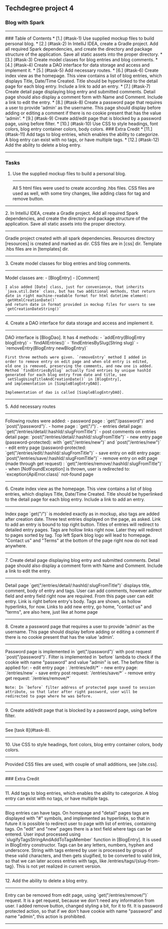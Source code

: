 ## Techdegree project 4
### Blog with Spark
<hr>
### Table of Contents
* [1.] (#task-1) Use supplied mockup files to build personal blog.
* [2.] (#task-2) In IntelliJ IDEA, create a Gradle project. Add all 
        required Spark dependencies, and create the directory and package 
        structure of the application. Save all static assets into the 
        proper directory.
* [3.] (#task-3) Create model classes for blog entries and blog 
    comments.
* [4.] (#task-4) Create a DAO interface for data storage and access and 
    implement it.
* [5.] (#task-5) Add necessary routes.
* [6.] (#task-6) Create index view as the homepage. This view contains 
    a list of blog entries, which displays Title, Date/Time Created. 
    Title should be hyperlinked to the detail page for each blog entry. 
    Include a link to add an entry. 
* [7.] (#task-7) Create detail page displaying blog entry and submitted 
    comments. Detail page should also display a comment form with Name 
    and Comment. Include a link to edit the entry.
* [8.] (#task-8) Create a password page that requires a user to 
    provide 'admin' as the username. This page should display before 
    adding or editing a comment if there is no cookie present that has 
    the value 'admin'.
* [9.] (#task-9) Create add/edit page that is blocked by a password 
    page, using before filter.
* [10.] (#task-10) Use CSS to style headings, font colors, blog entry 
    container colors, body colors.
### Extra Credit
* [11.] (#task-11)
    Add tags to blog entries, which enables the ability to categorize. 
    A blog entry can exist with no tags, or have multiple tags.
* [12.] (#task-12)
    Add the ability to delete a blog entry.
<hr>
 

[resources]:src/main/resources 
[templates]:src/main/resources/templates
[css]:src/main/resources/public/css 
[site.css]:src/main/resources/public/css/site.css 
[BlogEntry]:src/main/java/com/teamtreehouse/blog/model/BlogEntry.java 
[Comment]:src/main/java/com/teamtreehouse/blog/model/Comment.java 
[Date]:src/main/java/com/teamtreehouse/blog/model/Date.java 
[BlogDao]:src/main/java/com/teamtreehouse/blog/dao/BlogDao.java
[SimpleBlogEntryDAO]:src/main/java/com/teamtreehouse/blog/dao/SimpleBlogEntryDAO.java 
[NotFoundException]:src/main/java/com/teamtreehouse/blog/exception/NotFoundException.java 
### Tasks
1.  <a id="task-1"></a>
    Use the supplied mockup files to build a personal blog.
    <hr>
    All 5 html files were used to create according .hbs files. CSS files 
    are used as well, with some tiny changes, like adding class for tag 
    and remove button.
<hr>
2.  <a id="task-2"></a>
    In IntelliJ IDEA, create a Gradle project. Add all required Spark 
    dependencies, and create the directory and package structure of the 
    application. Save all static assets into the proper directory.
    <hr>
    Gradle project created with all spark dependencies. Resources
    directory [resources] is created and marked as dir. 
    CSS files are in [css] dir.
    Template .hbs files are in [templates] dir.
<hr>
3.  <a id="task-3"></a>
    Create model classes for blog entries and blog comments. 
    <hr>
    Model classes are:
    - [BlogEntry]
    - [Comment]
    
    I also added [Date] class, just for convenience, that inherits 
    `java.util.Date` class, but has two additional methods, that return
    date in right machine-readable format for html datetime element: 
    `getHtmlCreationDate()` 
    and return date in format provided in mockup files for users to see
    `getCreationDateString()`
<hr>
4.  <a id="task-4"></a>
    Create a DAO interface for data storage and access and implement it.
    <hr>
    DAO interface is [BlogDao]. 
    It has 4 methods:
    - `addEntry(BlogEntry blogEntry)`
    - `findAllEntries()`
    - `findEntriesBySlug(String slug)`
    - `removeEntry(BlogEntry newBlogEntry)`
    
    First three methods were given. `removeEntry` method I added in 
    order to remove entry on edit page and when old entry is edited,
    old one is removed, preserving the comments, and new one is added.
    Method `findEntriesBySlug` actually find entries by unique hashId
    generated for each blog entry from date and title, see 
    `setSlugUsingTitleAndCreationDate()` in [BlogEntry], 
    and implementation in [SimpleBlogEntryDAO]. 
    
    Implementation of dao is called [SimpleBlogEntryDAO]. 
<hr>
5.  <a id="task-5"></a> 
    Add necessary routes
    <hr>
    Following routes were added:
    - password page : `get("/password")` and `post("/password")`.
    - home page : `get("/")`.
    - entries detail page: `get("/entries/detail/:hashId/:slugFromTitle")`
    - post comments on entries detail page: 
        `post("/entries/detail/:hashId/:slugFromTitle")`
    - new entry page (password-protected): with `get("/entries/new")` 
        and `post("/entries/new")`
    - edit entry page (password-protected: 
    `get("/entries/edit/:hashId/:slugFromTitle")`
    - save entry on edit entry page: 
        `post("/entries/save/:hashId/:slugFromTitle")`
    - remove entry on edit page (made through get request) : 
        `get("/entries/remove/:hashId/:slugFromTitle")`
    - when [NotFoundException] is thrown, user is redirected to: 
        `exception(ApiError.class)` not-found page
<hr>
6.  <a id="task-6"></a>
    Create index view as the homepage. This view contains a list of 
    blog entries, which displays Title, Date/Time Created. Title should 
    be hyperlinked to the detail page for each blog entry. Include a 
    link to add an entry.
    <hr>
    Index page `get("/")` is modeled exactly as in mockup, also tags 
    are added after creation date. Three test entries displayed on the 
    page, as asked. Link to add an entry is bound to top right button. 
    Titles of entries will redirect to detailed entry pages. 
    Tags are hollow links right now. Later they will redirect to pages 
    sorted by tag. Top left Spark blog logo will lead to homepage.
    "Contact us" and "Terms" at the bottom of the page right now do not 
    lead anywhere.
<hr>
7. <a id="task-7"></a>
    Create detail page displaying blog entry and submitted comments. 
    Detail page should also display a comment form with Name and 
    Comment. Include a link to edit the entry.
    <hr>
    Detail page `get("/entries/detail/:hashId/:slugFromTitle")` displays
    title, comment, body of entry and tags. User can add comments, 
    however author field and entry field right now are required. From
    this page user can edit entry. Link is right before entry's body.
    Tags are shown, as hollow hyperlinks, for now. Links to add new
    entry, go home, "contact us" and "terms", are also here, just like 
    at home page
<hr>
8. <a id="task-8"></a>
    Create a password page that requires a user to provide 'admin' 
    as the username. This page should display before adding or 
    editing a comment if there is no cookie present that has the 
    value 'admin'.
    <hr>
    Password page is implemented in `get("/password")` with post
    request `post("/password")`. Filter is implemented in `before` 
    lambda to check if the cookie with name "password" and value 
    "admin" is set. The before filter is applied for:
    - edit entry page : `/entries/edit/*`
    - new entry page: `/entries/new`
    - save entry post request: `/entries/save/*`
    - remove entry get request: `/entries/remove/*`
    
    Note: In `before` filter address of protected page saved to session 
    attribute, so that later after right password, user will be 
    redirected to page where he was before.
<hr>
9.  <a id="task-9"></a>
    Create add/edit page that is blocked by a password page, 
    using before filter.
    <hr>
    See [task 8](#task-8).
<hr>
10. <a id="task-10"></a>
    Use CSS to style headings, font colors, blog entry container 
    colors, body colors.
    <hr>
    Provided CSS files are used, with couple of small additions, see
    [site.css].
<hr>
### Extra Credit
<hr>
11. <a id="task-11"></a>
    Add tags to blog entries, which enables the ability to categorize. 
    A blog entry can exist with no tags, or have multiple tags.
    <hr>
    Blog entries can have tags. On homepage and "detail" pages 
    tags are displayed with
    "#" symbols, and implemented as hyperlinks, so that in future it
    is possible to redirect user to page with list of entries, 
    containing tags. On "edit" and "new" pages there is a text field
    where tags can be entered. User input processed using 
    `slugifyTagsStringAndAddToTagsMember` function in [BlogEntry]. It
    is used in BlogEntry constructor. Tags can be any letters, numbers,
    hyphen and underscore. String with tags entered by user is
    processed by groups of these valid characters, and then gets 
    slugified, to be converted to valid link, so that we can later
    access entries with tags, like /entries/tags/{slug-from-tag}. This
    is not yet realized in current version.
<hr>
12. <a id="task-12"></a>
    Add the ability to delete a blog entry.
    <hr>
    Entry can be removed from edit page, using 
    `get("/entries/remove/")` request. It is a get request, because we
    don't need any information from user. I added remove button, changed
    styling a bit, for it to fit. It is password protected action, so 
    that if we don't have cookie with name "password" and name "admin",
    this action is prohibited.
<hr>
    
